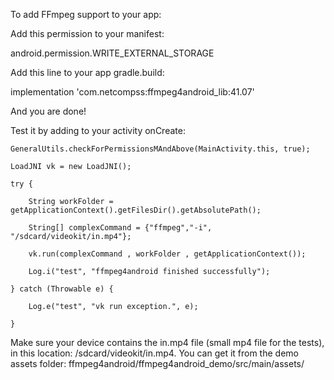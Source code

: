 To add FFmpeg support to your app:

Add this permission to your manifest:

android.permission.WRITE_EXTERNAL_STORAGE

Add this line to your app gradle.build: 

implementation 'com.netcompss:ffmpeg4android_lib:41.07'

And you are done!



Test it by adding to your activity onCreate:

    GeneralUtils.checkForPermissionsMAndAbove(MainActivity.this, true);
    
    LoadJNI vk = new LoadJNI();
    
    try {
    
        String workFolder = getApplicationContext().getFilesDir().getAbsolutePath();
        
        String[] complexCommand = {"ffmpeg","-i", "/sdcard/videokit/in.mp4"};
        
        vk.run(complexCommand , workFolder , getApplicationContext());
        
        Log.i("test", "ffmpeg4android finished successfully");
        
    } catch (Throwable e) {
    
        Log.e("test", "vk run exception.", e);
        
    }
Make sure your device contains the in.mp4 file (small mp4 file for the tests), in this location: /sdcard/videokit/in.mp4.
You can get it from the demo assets folder: 
ffmpeg4android/ffmpeg4android_demo/src/main/assets/
